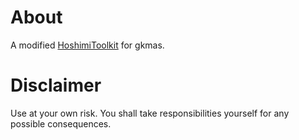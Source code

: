 # About
A modified [HoshimiToolkit](github.com/MalitsPlus/HoshimiToolkit) for gkmas.

# Disclaimer
Use at your own risk.
You shall take responsibilities yourself for any possible consequences.
